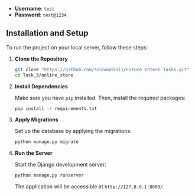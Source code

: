 
- **Username**: `test`
- **Password**: `test@1234`
 

## Installation and Setup

To run the project on your local server, follow these steps:

1. **Clone the Repository**

   ```bash
   git clone "https://github.com/sainandini1/Future_Intern_Tasks.git"
   cd Task_3/online_store
   ```

2. **Install Dependencies**

   Make sure you have `pip` installed. Then, install the required packages:

   ```bash
   pip install -r requirements.txt
   ```

3. **Apply Migrations**

   Set up the database by applying the migrations:

   ```bash
   python manage.py migrate
   ```

4. **Run the Server**

   Start the Django development server:

   ```bash
   python manage.py runserver
   ```

   The application will be accessible at `http://127.0.0.1:8000/`.
